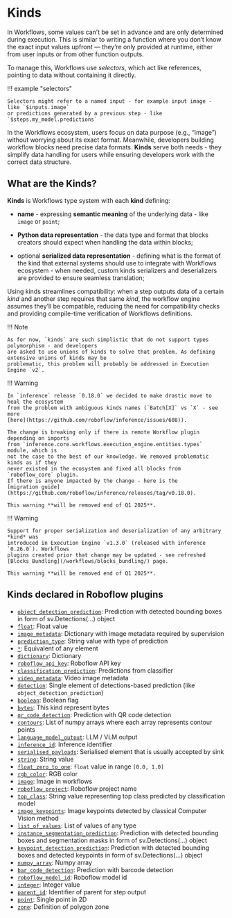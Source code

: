 # Kinds

In Workflows, some values can’t be set in advance and are only determined during execution. 
This is similar to writing a function where you don’t know the exact input values upfront — they’re only 
provided at runtime, either from user inputs or from other function outputs. 

To manage this, Workflows use *selectors*, which act like references, pointing to data without containing it directly. 

!!! example "selectors"

    Selectors might refer to a named input - for example input image - like `$inputs.image` 
    or predictions generated by a previous step - like `$steps.my_model.predictions`

In the Workflows ecosystem, users focus on data purpose (e.g., “image”) without worrying about its exact format. 
Meanwhile, developers building workflow blocks need precise data formats. **Kinds** serve both needs -
they simplify data handling for users while ensuring developers work with the correct data structure.


## What are the **Kinds**?

**Kinds** is Workflows type system with each **kind** defining:

* **name** - expressing **semantic meaning** of the underlying data - like `image` or `point`;

* **Python data representation** - the data type and format that blocks creators should expect when handling 
the data within blocks;

* optional **serialized data representation** - defining what is the format of the kind that 
external systems should use to integrate with Workflows ecosystem - when needed, custom kinds serializers
and deserializers are provided to ensure seamless translation; 

Using kinds streamlines compatibility: when a step outputs data of a certain *kind* and another step requires that 
same *kind*, the workflow engine assumes they’ll be compatible, reducing the need for compatibility checks and 
providing compile-time verification of Workflows definitions.


!!! Note

    As for now, `kinds` are such simplistic that do not support types polymorphism - and developers
    are asked to use unions of kinds to solve that problem. As defining extensive unions of kinds may be 
    problematic, this problem will probably be addressed in Execution Engine `v2`.

!!! Warning

    In `inference` release `0.18.0` we decided to make drastic move to heal the ecosystem 
    from the problem with ambiguous kinds names (`Batch[X]` vs `X` - see more 
    [here](https://github.com/roboflow/inference/issues/608)). 

    The change is breaking only if there is remote Workflow plugin depending on imports
    from `inference.core.workflows.execution_engine.entities.types` module, which is
    not the case to the best of our knowledge. We removed problematic kinds as if they
    never existed in the ecosystem and fixed all blocks from `roboflow_core` plugin.
    If there is anyone impacted by the change - here is the 
    [migration guide](https://github.com/roboflow/inference/releases/tag/v0.18.0).

    This warning **will be removed end of Q1 2025**.
 

!!! Warning

    Support for proper serialization and deserialization of any arbitrary *kind* was 
    introduced in Execution Engine `v1.3.0` (released with inference `0.26.0`). Workflows
    plugins created prior that change may be updated - see refreshed 
    [Blocks Bundling](/workflows/blocks_bundling/) page.

    This warning **will be removed end of Q1 2025**.


## Kinds declared in Roboflow plugins
<!--- AUTOGENERATED_KINDS_LIST -->
* [`object_detection_prediction`](/workflows/kinds/object_detection_prediction): Prediction with detected bounding boxes in form of sv.Detections(...) object
* [`float`](/workflows/kinds/float): Float value
* [`image_metadata`](/workflows/kinds/image_metadata): Dictionary with image metadata required by supervision
* [`prediction_type`](/workflows/kinds/prediction_type): String value with type of prediction
* [`*`](/workflows/kinds/*): Equivalent of any element
* [`dictionary`](/workflows/kinds/dictionary): Dictionary
* [`roboflow_api_key`](/workflows/kinds/roboflow_api_key): Roboflow API key
* [`classification_prediction`](/workflows/kinds/classification_prediction): Predictions from classifier
* [`video_metadata`](/workflows/kinds/video_metadata): Video image metadata
* [`detection`](/workflows/kinds/detection): Single element of detections-based prediction (like `object_detection_prediction`)
* [`boolean`](/workflows/kinds/boolean): Boolean flag
* [`bytes`](/workflows/kinds/bytes): This kind represent bytes
* [`qr_code_detection`](/workflows/kinds/qr_code_detection): Prediction with QR code detection
* [`contours`](/workflows/kinds/contours): List of numpy arrays where each array represents contour points
* [`language_model_output`](/workflows/kinds/language_model_output): LLM / VLM output
* [`inference_id`](/workflows/kinds/inference_id): Inference identifier
* [`serialised_payloads`](/workflows/kinds/serialised_payloads): Serialised element that is usually accepted by sink
* [`string`](/workflows/kinds/string): String value
* [`float_zero_to_one`](/workflows/kinds/float_zero_to_one): `float` value in range `[0.0, 1.0]`
* [`rgb_color`](/workflows/kinds/rgb_color): RGB color
* [`image`](/workflows/kinds/image): Image in workflows
* [`roboflow_project`](/workflows/kinds/roboflow_project): Roboflow project name
* [`top_class`](/workflows/kinds/top_class): String value representing top class predicted by classification model
* [`image_keypoints`](/workflows/kinds/image_keypoints): Image keypoints detected by classical Computer Vision method
* [`list_of_values`](/workflows/kinds/list_of_values): List of values of any type
* [`instance_segmentation_prediction`](/workflows/kinds/instance_segmentation_prediction): Prediction with detected bounding boxes and segmentation masks in form of sv.Detections(...) object
* [`keypoint_detection_prediction`](/workflows/kinds/keypoint_detection_prediction): Prediction with detected bounding boxes and detected keypoints in form of sv.Detections(...) object
* [`numpy_array`](/workflows/kinds/numpy_array): Numpy array
* [`bar_code_detection`](/workflows/kinds/bar_code_detection): Prediction with barcode detection
* [`roboflow_model_id`](/workflows/kinds/roboflow_model_id): Roboflow model id
* [`integer`](/workflows/kinds/integer): Integer value
* [`parent_id`](/workflows/kinds/parent_id): Identifier of parent for step output
* [`point`](/workflows/kinds/point): Single point in 2D
* [`zone`](/workflows/kinds/zone): Definition of polygon zone
<!--- AUTOGENERATED_KINDS_LIST -->
